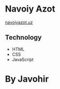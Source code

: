 # Navoiy Azot 
[navoiyazot.uz](https://navoiyazot.uz)
## Technology
- HTML
- CSS
- JavaScript


# By **Javohir**
